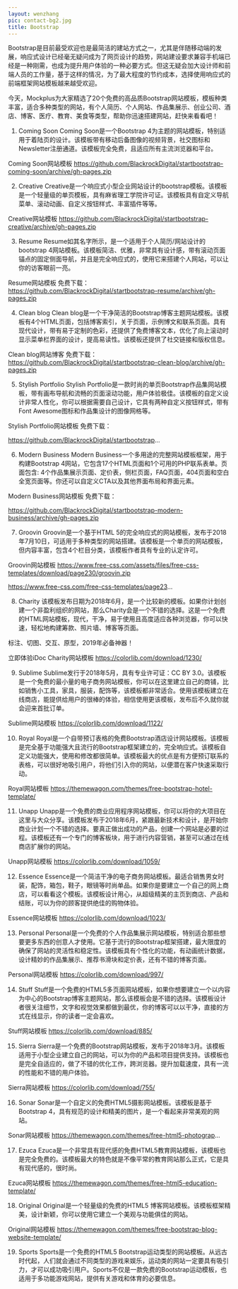 ```yaml
---
layout: wenzhang
pic: contact-bg2.jpg
title: Bootstrap
---
```


Bootstrap是目前最受欢迎也是最简洁的建站方式之一，尤其是伴随移动端的发展，响应式设计已经毫无疑问成为了网页设计的趋势，网站建设要求兼容手机端已经是一种刚需，也成为提升用户体验的一种必要方式。但这无疑会加大设计师和前端人员的工作量，基于这样的情况，为了最大程度的节约成本，选择使用响应式的前端框架网站模板越来越受欢迎。

今天，Mockplus为大家精选了20个免费的高品质Bootstrap网站模板，模板种类丰富，适合多种类型的网站，有个人简历、个人网站、作品集展示、创业公司、酒店、博客、医疗、教育、美食等类型，帮助你迅速搭建网站，赶快来看看吧！

1. Coming Soon
Coming Soon是一个Bootstrap 4为主题的网站模板，特别适用于着陆页的设计。该模板带有移动后备图像的视频背景，社交图标和Newsletter注册通道。该模板完全免费，且适应所有主流浏览器和平台。

Coming Soon网站模板
https://github.com/BlackrockDigital/startbootstrap-coming-soon/archive/gh-pages.zip

2. Creative
Creative是一个响应式小型企业网站设计的bootstrap模板。该模板是一个轻量级的单页模板，具有麻省理工学院许可证。该模板具有自定义导航菜单、滚动动画、自定义按钮样式、丰富插件等等。

Creative网站模板
https://github.com/BlackrockDigital/startbootstrap-creative/archive/gh-pages.zip

3. Resume
Resume如其名字所示，是一个适用于个人简历/网站设计的bootstrap 4网站模板。该模板简洁、优雅，非常具有设计感，带有滚动页面锚点的固定侧面导航，并且是完全响应式的，使用它来搭建个人网站，可以让你的访客眼前一亮。

Resume网站模板
免费下载：https://github.com/BlackrockDigital/startbootstrap-resume/archive/gh-pages.zip

4. Clean blog
Clean blog是一个干净简洁的Bootstrap博客主题网站模板。该模板有4个HTML页面，包括博客索引，关于页面，示例博文和联系页面。具有现代设计，带有易于定制的色彩，还提供了免费博客文本，优化了向上滚动时显示菜单栏界面的设计，提高易读性。该模板还提供了社交链接和版权信息。

Clean blog网站博客
免费下载：
https://github.com/BlackrockDigital/startbootstrap-clean-blog/archive/gh-pages.zip

5. Stylish Portfolio
Stylish Portfolio是一款时尚的单页Bootstrap作品集网站模板，带有画布导航和流畅的页面滚动功能，用户体验极佳。该模板的自定义设计非常人性化，你可以根据需要自己设计，它具有两种自定义按钮样式，带有Font Awesome图标和作品集设计的图像网格等。

Stylish Portfolio网站模板
免费下载：

https://github.com/BlackrockDigital/startbootstrap...

6. Modern Business
Modern Business一个多用途的完整网站模板框架，用于构建Bootstrap 4网站，它包含17个HTML页面和1个可用的PHP联系表单。页面包含: 4个作品集展示页面、定价表，侧栏页面，FAQ页面，404页面和空白全宽页面等。你还可以自定义CTA以及其他界面布局和界面元素。

Modern Business网站模板
免费下载：

https://github.com/BlackrockDigital/startbootstrap-modern-business/archive/gh-pages.zip

7. Groovin
Groovin是一个基于HTML 5的完全响应式的网站模板，发布于2018年7月10日，可适用于多种类型的网站搭建。该模板是一个单页的网站模板，但内容丰富，包含4个栏目分类，该模板作者具有专业的认定许可。

Groovin网站模板
https://www.free-css.com/assets/files/free-css-templates/download/page230/groovin.zip

https://www.free-css.com/free-css-templates/page23...

8. Charity
该模板发布日期为2018年6月，是一个比较新的模板。如果你计划创建一个非盈利组织的网站，那么Charity会是一个不错的选择。这是一个免费的HTML网站模板，现代，干净，易于使用且高度适应各种浏览器，你可以快速，轻松地构建筹款、照片墙、博客等页面。

标注、切图、交互、原型，2019年必备神器！

立即体验iDoc
Charity网站模板
https://colorlib.com/download/1230/

9. Sublime
Sublime发行于2018年5月，具有专业许可证：CC BY 3.0。该模板是一个免费的最小量的电子商务网站模板，你可以在这里建立自己的商铺，比如销售小工具，家具，服装，配饰等，该模板都非常适合。使用该模板建立在线商店，能提供给用户的很棒的体验，相信使用更该模板，发布后不久就你就会迎来首批订单。

 Sublime网站模板
https://colorlib.com/download/1122/

10. Royal
Royal是一个自带预订表格的免费Bootstrap酒店设计网站模板。该模板是完全基于功能强大且流行的Bootstrap框架建立的，完全响应式。该模板自定义功能强大，使用和修改都很简单。该模板最大的优点是有方便预订联系的表格，可以很好地吸引用户，将他们引入你的网站，以便潜在客户快速采取行动。

Royal网站模板
https://themewagon.com/themes/free-bootstrap-hotel-template/

11. Unapp
Unapp是一个免费的商业应用程序网站模板，你可以将你的大项目在这里与大众分享。该模板发布于2018年6月，紧跟最新技术和设计，是开始你商业计划一个不错的选择。要真正做出成功的产品，创建一个网站是必要的过程。该模板还有一个专门的博客板块，用于进行内容营销，甚至可以通过在线商店扩展你的网站。

Unapp网站模板
https://colorlib.com/download/1059/

12. Essence
Essence是一个简洁干净的电子商务网站模板。最适合销售男女时装，配饰，箱包，鞋子，眼镜等时尚单品。如果你是要建立一个自己的网上商店，可以看看这个模板。该模板设计用心，从超级精美的主页到商店、产品和结账，可以为你的顾客提供绝佳的购物体验。

Essence网站模板
https://colorlib.com/download/1023/

13. Personal
Personal是一个免费的个人作品集展示网站模板，特别适合那些想要更多东西的创意人才使用。它基于流行的Bootstrap框架搭建，最大限度的确保了网站的灵活性和稳定性。该模板具有个性化的功能，有动画统计数据，设计精妙的作品集展示、推荐书滑块和定价表，还有不错的博客页面。

Personal网站模板
https://colorlib.com/download/997/

14. Stuff
Stuff是一个免费的HTML5多页面网站模板，如果你想要建立一个以内容为中心的Bootstrap博客主题网站，那么该模板会是不错的选择。该模板设计者很关注细节，文字和视觉效果都做到最优，你的博客可以以干净，直接的方式在线显示，你的读者一定会喜欢。

Stuff网站模板
https://colorlib.com/download/885/



15. Sierra
Sierra是一个免费的Bootstrap网站模板，发布于2018年3月。该模板适用于小型企业建立自己的网站，可以为你的产品和项目提供支持。该模板也是完全自适应的，做了不错的优化工作，跨浏览器。提升加载速度，具有一流的性能和不错的用户体验。

 Sierra网站模板
https://colorlib.com/download/755/

16. Sonar
Sonar是一个自定义的免费HTML5摄影网站模板。该模板是基于Bootstrap 4，具有规范的设计和精美的图片，是一个看起来非常美观的网站。

Sonar网站模板
https://themewagon.com/themes/free-html5-photograp...

17. Ezuca
Ezuca是一个非常具有现代感的免费HTML5教育网站模板，该模板也是完全免费的。该模板最大的特色就是不像平常的教育网站那么正式，它是具有现代感的，很时尚。

Ezuca网站模板
https://themewagon.com/themes/free-html5-education-template/

18. Original
Original是一个轻量级的免费的HTML5 博客网站模板。该模板框架精美，设计新颖，你可以使用它建立一个美观与功能俱佳的网站。

Original网站模板
https://themewagon.com/themes/free-bootstrap-blog-website-template/

19. Sports
Sports是一个免费的HTML5 Bootstrap运动类型的网站模板。从远古时代起，人们就会通过不同类型的游戏来娱乐，运动类的网站一定要具有吸引力，才可以成功吸引用户。Sports不仅是一款免费的Bootstrap运动模板，也适用于多功能游戏网站，提供有关游戏和体育的必要信息。
